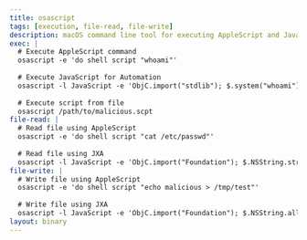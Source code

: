 ```yaml
---
title: osascript
tags: [execution, file-read, file-write]
description: macOS command line tool for executing AppleScript and JavaScript for Automation (JXA).
exec: |
  # Execute AppleScript command
  osascript -e 'do shell script "whoami"'
  
  # Execute JavaScript for Automation
  osascript -l JavaScript -e 'ObjC.import("stdlib"); $.system("whoami")'
  
  # Execute script from file
  osascript /path/to/malicious.scpt
file-read: |
  # Read file using AppleScript
  osascript -e 'do shell script "cat /etc/passwd"'
  
  # Read file using JXA
  osascript -l JavaScript -e 'ObjC.import("Foundation"); $.NSString.stringWithContentsOfFile("/etc/passwd")'
file-write: |
  # Write file using AppleScript
  osascript -e 'do shell script "echo malicious > /tmp/test"'
  
  # Write file using JXA
  osascript -l JavaScript -e 'ObjC.import("Foundation"); $.NSString.alloc.initWithUTF8String("malicious").writeToFileAtomically("/tmp/test", true)'
layout: binary
---
```

